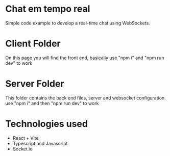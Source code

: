 # Chat em tempo real
Simple code example to develop a real-time chat using WebSockets.

# Client Folder
On this page you will find the front end, basically use "npm i" and "npm run dev" to work

# Server Folder
This folder contains the back end files, server and websocket configuration. use "npm i" and then "npm run dev" to work

# Technologies used
- React + Vite
- Typescript and Javascript
- Socket.io
